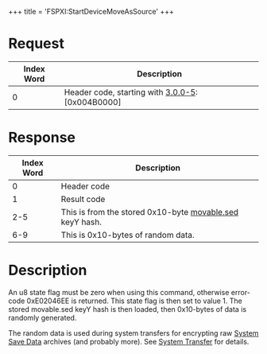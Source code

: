 +++
title = 'FSPXI:StartDeviceMoveAsSource'
+++

# Request

| Index Word | Description                                                              |
|------------|--------------------------------------------------------------------------|
| 0          | Header code, starting with [3.0.0-5](3.0.0-5 "wikilink"): \[0x004B0000\] |

# Response

| Index Word | Description                                                                                     |
|------------|-------------------------------------------------------------------------------------------------|
| 0          | Header code                                                                                     |
| 1          | Result code                                                                                     |
| 2-5        | This is from the stored 0x10-byte [movable.sed](Nand/private/movable.sed "wikilink") keyY hash. |
| 6-9        | This is 0x10-bytes of random data.                                                              |

# Description

An u8 state flag must be zero when using this command, otherwise error-code 0xE02046EE is returned. This state flag is then set to value 1. The stored movable.sed keyY hash is then loaded, then 0x10-bytes of data is randomly generated.

The random data is used during system transfers for encrypting raw [System Save Data](System_SaveData "wikilink") archives (and probably more). See [System Transfer](System_Transfer#system_save_data_transfer "wikilink") for details.
